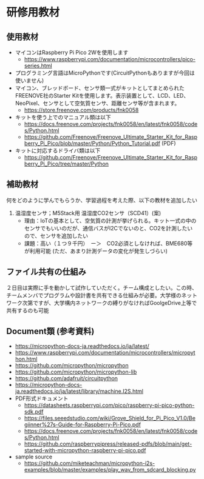 # 研修用教材
## 使用教材
- マイコンはRaspberry Pi Pico 2Wを使用します
   - https://www.raspberrypi.com/documentation/microcontrollers/pico-series.html
- プログラミング言語はMicroPythonです(CircuitPythonもありますが今回は使いません)
- マイコン、ブレッドボード、センサ類一式がキットとしてまとめられたFREENOVE社のStarter Kitを使用します。表示装置として、LCD、LED、NeoPixel、センサとして空気質センサ、距離センサ等が含まれます。
   - https://store.freenove.com/products/fnk0058
- キットを使う上でのマニュアル類は以下
   - https://docs.freenove.com/projects/fnk0058/en/latest/fnk0058/codes/Python.html
   - https://github.com/Freenove/Freenove_Ultimate_Starter_Kit_for_Raspberry_Pi_Pico/blob/master/Python/Python_Tutorial.pdf (PDF)
- キットに対応するドライバ類は以下
   - https://github.com/Freenove/Freenove_Ultimate_Starter_Kit_for_Raspberry_Pi_Pico/tree/master/Python

## 補助教材
何をどのように学んでもらうか、学習過程を考えた際、以下の教材を追加したい
1. 温湿度センサ；M5Stack用 温湿度CO2センサ（SCD41）(案)
   - 理由：IoTの基本として、空気質の計測が挙げられる。キット一式の中のセンサでもいいのだが、通信バスがI2Cでないのと、CO2を計測したいので、センサを追加したい
   - 課題：高い（１つ９千円）　ー＞　CO2必須としなければ、BME680等が利用可能 (ただ、あまり計測データの変化が発生しづらい)

## ファイル共有の仕組み
２日目は実際に手を動かして試作していただく。チーム構成としたい。この時、チームメンバでプログラムや設計書を共有できる仕組みが必要。大学様のネットワーク次第ですが、大学構内ネットワークの縛りがなければGoolgeDrive上等で共有するのも可能

## Document類 (参考資料)
- https://micropython-docs-ja.readthedocs.io/ja/latest/
- https://www.raspberrypi.com/documentation/microcontrollers/micropython.html
- https://github.com/micropython/micropython
- https://github.com/micropython/micropython-lib
- https://github.com/adafruit/circuitpython
- https://micropython-docs-ja.readthedocs.io/ja/latest/library/machine.I2S.html
- PDF形式ドキュメント
   - https://datasheets.raspberrypi.com/pico/raspberry-pi-pico-python-sdk.pdf
   - https://files.seeedstudio.com/wiki/Grove_Shield_for_Pi_Pico_V1.0/Begiinner%27s-Guide-for-Raspberry-Pi-Pico.pdf
   - https://docs.freenove.com/projects/fnk0058/en/latest/fnk0058/codes/Python.html
   - https://github.com/raspberrypipress/released-pdfs/blob/main/get-started-with-micropython-raspberry-pi-pico.pdf
 - sample source
   - https://github.com/miketeachman/micropython-i2s-examples/blob/master/examples/play_wav_from_sdcard_blocking.py

